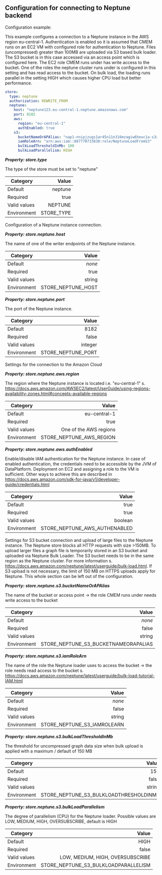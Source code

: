 
## Configuration for connecting to Neptune backend

Configuration example:

This example configures a connection to a Neptune instance in the AWS region eu-central-1. Authentication is enabled 
so it is assumed that CMEM runs on an EC2 VM with configured role for authentication to Neptune. Files (uncompressed) greater than 100MB are
uploaded via S3 based bulk loader. The S3 bucket is in this case accessed via an access point which is configured here. The EC2
role CMEM runs under has write access to the bucket. One of the roles the neptune cluster runs under is configured in this setting and has read access to the bucket.
On bulk load, the loading runs parallel in the setting HIGH which causes higher CPU load but better performance.

```yaml
store:
  type: neptune
  authorization: REWRITE_FROM
  neptune:
    host: "neptune123.eu-central-1.neptune.amazonaws.com"
    port: 8182
    aws:
      region: "eu-central-1"
      authEnabled: true
    s3:
      bucketNameOrAPAlias: "nap1-nnipjzugs1ar45n11n316mzagiw6heuc1a-s3alias"
      iamRoleArn: "arn:aws:iam::887770733838:role/NeptuneLoadFromS3"
      bulkLoadThresholdInMb: 100
      bulkLoadParallelism: HIGH
```


***Property: store.type***

The type of the store must be set to "neptune"

| Category | Value |
|--- | ---: |
| Default | neptune |
| Required | true |
| Valid values | NEPTUNE |
| Environment | STORE_TYPE |

Configuration of a Neptune instance connection.

***Property: store.neptune.host***

The name of one of the writer endpoints of the Neptune instance.

| Category | Value |
|--- | ---: |
| Default | *none* |
| Required | true |
| Valid values | string |
| Environment | STORE_NEPTUNE_HOST |

***Property: store.neptune.port***

The port of the Neptune instance.

| Category | Value |
|--- | ---: |
| Default | 8182 |
| Required | false |
| Valid values | integer |
| Environment | STORE_NEPTUNE_PORT |

Settings for the connection to the Amazon Cloud

***Property: store.neptune.aws.region***

The region where the Neptune instance is located i.e. "eu-central-1" s. https://docs.aws.amazon.com/AWSEC2/latest/UserGuide/using-regions-availability-zones.html#concepts-available-regions

| Category | Value |
|--- | ---: |
| Default | eu-central-1 |
| Required | true |
| Valid values | One of the AWS regions |
| Environment | STORE_NEPTUNE_AWS_REGION |

***Property: store.neptune.aws.authEnabled***

Enable/disable IAM authentication for the Neptune instance. In case of enabled authentication, the credentials need to be accessible by the JVM of DataPlatform. Deployment on EC2 and assigning a role to the VM is sufficient. Other ways to achieve this are described in https://docs.aws.amazon.com/sdk-for-java/v1/developer-guide/credentials.html

| Category | Value |
|--- | ---: |
| Default | true |
| Required | true |
| Valid values | boolean |
| Environment | STORE_NEPTUNE_AWS_AUTHENABLED |

Settings for S3 bucket connection and upload of large files to the Neptune instance. The Neptune store blocks all HTTP requests with size >150MB. To upload larger files a graph file is temporarily stored in an S3 bucket and uploaded via Neptune Bulk Loader. The S3 bucket needs to be in the same region as the Neptune cluster. For more information s. https://docs.aws.amazon.com/neptune/latest/userguide/bulk-load.html. If S3 upload is not necessary, the limit of 150 MB on HTTPS uploads apply for Neptune. 
This whole section can be left out of the configuration.

***Property: store.neptune.s3.bucketNameOrAPAlias***

The name of the bucket or access point -> the role CMEM runs under needs write access to the bucket

| Category | Value |
|--- | ---: |
| Default | *none* |
| Required | false |
| Valid values | string |
| Environment | STORE_NEPTUNE_S3_BUCKETNAMEORAPALIAS |

***Property: store.neptune.s3.iamRoleArn***

The name of the role the Neptune loader uses to access the bucket -> the role needs read access to the bucket s. https://docs.aws.amazon.com/neptune/latest/userguide/bulk-load-tutorial-IAM.html

| Category | Value |
|--- | ---: |
| Default | *none* |
| Required | false |
| Valid values | string |
| Environment | STORE_NEPTUNE_S3_IAMROLEARN |

***Property: store.neptune.s3.bulkLoadThresholdInMb***

The threshold for uncompressed graph data size when bulk upload is applied with a maximum / default of 150 MB

| Category | Value |
|--- | ---: |
| Default | 150 |
| Required | false |
| Valid values | string |
| Environment | STORE_NEPTUNE_S3_BULKLOADTHRESHOLDINMB |

***Property: store.neptune.s3.bulkLoadParallelism***

The degree of parallelism (CPU) for the Neptune loader. Possible values are LOW, MEDIUM, HIGH, OVERSUBSCRIBE, default is HIGH

| Category | Value |
|--- | ---: |
| Default | HIGH |
| Required | false |
| Valid values | LOW, MEDIUM, HIGH, OVERSUBSCRIBE |
| Environment | STORE_NEPTUNE_S3_BULKLOADPARALLELISM |

